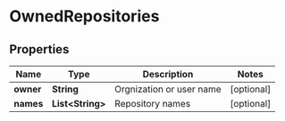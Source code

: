 

# OwnedRepositories

## Properties

Name | Type | Description | Notes
------------ | ------------- | ------------- | -------------
**owner** | **String** | Orgnization or user name |  [optional]
**names** | **List&lt;String&gt;** | Repository names |  [optional]



